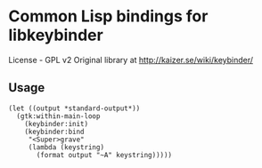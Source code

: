 Common Lisp bindings for libkeybinder
=====================================

License - GPL v2
Original library at http://kaizer.se/wiki/keybinder/


Usage
-----

    (let ((output *standard-output*))
      (gtk:within-main-loop
        (keybinder:init)
        (keybinder:bind
         "<Super>grave"
         (lambda (keystring)
           (format output "~A" keystring)))))
    

